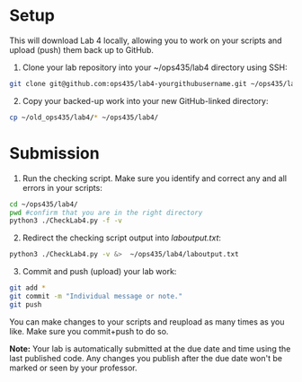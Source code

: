 # Setup
This will download Lab 4 locally, allowing you to work on your scripts and upload (push) them back up to GitHub.

1. Clone your lab repository into your ~/ops435/lab4 directory using SSH:
```bash
git clone git@github.com:ops435/lab4-yourgithubusername.git ~/ops435/lab4/
```
2. Copy your backed-up work into your new GitHub-linked directory:
```bash
cp ~/old_ops435/lab4/* ~/ops435/lab4/
```

# Submission
1. Run the checking script. Make sure you identify and correct any and all errors in your scripts:
```bash
cd ~/ops435/lab4/
pwd #confirm that you are in the right directory
python3 ./CheckLab4.py -f -v
```
2. Redirect the checking script output into *laboutput.txt*:
```bash
python3 ./CheckLab4.py -v &>  ~/ops435/lab4/laboutput.txt
```

3. Commit and push (upload) your lab work:
```bash
git add *
git commit -m "Individual message or note."
git push
```

You can make changes to your scripts and reupload as many times as you like. Make sure you commit+push to do so.

**Note:** Your lab is automatically submitted at the due date and time using the last published code. Any changes you publish after the due date won't be marked or seen by your professor.
